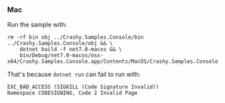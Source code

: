 
### Mac

Run the sample with:

```
rm -rf bin obj ../Crashy.Samples.Console/bin ../Crashy.Samples.Console/obj && \
    dotnet build -f net7.0-macos && \
    bin/Debug/net7.0-macos/osx-x64/Crashy.Samples.Console.app/Contents/MacOS/Crashy.Samples.Console 
```

That's because `dotnet run` can fail to run with: 

```
EXC_BAD_ACCESS (SIGKILL (Code Signature Invalid))
Namespace CODESIGNING, Code 2 Invalid Page
```
